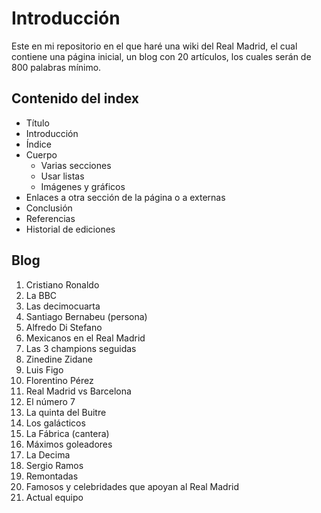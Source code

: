 # Introducción
Este en mi repositorio en el que haré una wiki del Real Madrid, el cual contiene una página inicial, un blog con 20 artículos, los cuales serán de 800 palabras mínimo.

## Contenido del index
- Título
- Introducción
- Índice
- Cuerpo
  - Varias secciones
  - Usar listas
  - Imágenes y gráficos
- Enlaces a otra sección de la página o a externas
- Conclusión
- Referencias
- Historial de ediciones

## Blog
1. Cristiano Ronaldo
1. La BBC
1. Las decimocuarta
1. Santiago Bernabeu (persona)
1. Alfredo Di Stefano
1. Mexicanos en el Real Madrid
1. Las 3 champions seguidas
1. Zinedine Zidane
1. Luis Figo
1. Florentino Pérez
1. Real Madrid vs Barcelona
1. El número 7
1. La quinta del Buitre
1. Los galácticos
1. La Fábrica (cantera)
1. Máximos goleadores
1. La Decima
1. Sergio Ramos
1. Remontadas
1. Famosos y celebridades que apoyan al Real Madrid
1. Actual equipo
